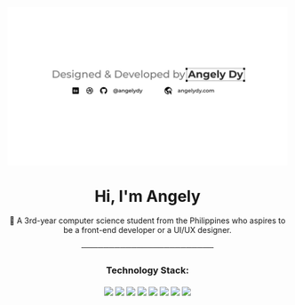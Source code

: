 <img align='center' src="banner01.png">
<h1 align="center">
  Hi, I'm Angely
</h1>
<p align="center"> 
  🌱 A 3rd-year computer science student from the Philippines who aspires to be a front-end developer or a UI/UX designer.
</p>
<p align='center'>
  ────────────────────────
</p>
<h3 align='center'>
  Technology Stack:
  <br><br>
  <img src="https://img.icons8.com/color/48/000000/html-5--v1.png"/>
  <img src="https://img.icons8.com/color/48/000000/css3.png"/>
  <img src="https://img.icons8.com/color/48/000000/sass.png"/>
  <img src="https://img.icons8.com/color/48/000000/javascript--v1.png"/>
  <img src="https://img.icons8.com/color/48/000000/python--v1.png"/>
  <img src="https://img.icons8.com/color/48/000000/java-coffee-cup-logo--v1.png"/>
  <img src="https://img.icons8.com/color/48/000000/figma--v1.png"/>
  <img src="https://icons8.com/icon/9eWAQHj6YnIZ/webflow"/>
</h3>
<br>
